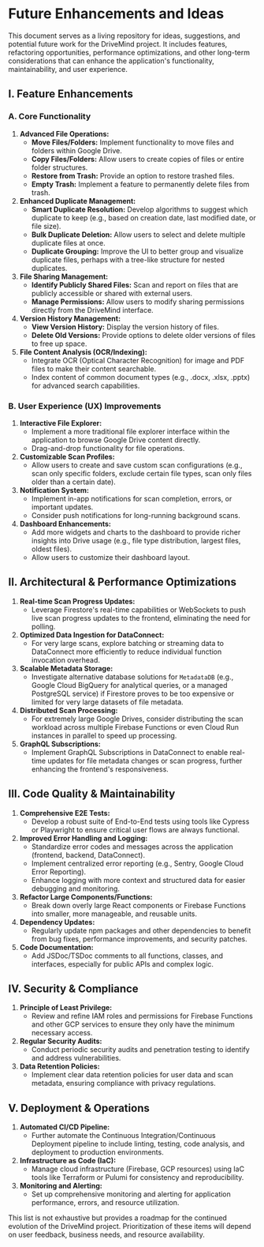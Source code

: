 # Future Enhancements and Ideas

This document serves as a living repository for ideas, suggestions, and potential future work for the DriveMind project. It includes features, refactoring opportunities, performance optimizations, and other long-term considerations that can enhance the application's functionality, maintainability, and user experience.

## I. Feature Enhancements

### A. Core Functionality

1.  **Advanced File Operations:**
    *   **Move Files/Folders:** Implement functionality to move files and folders within Google Drive.
    *   **Copy Files/Folders:** Allow users to create copies of files or entire folder structures.
    *   **Restore from Trash:** Provide an option to restore trashed files.
    *   **Empty Trash:** Implement a feature to permanently delete files from trash.
2.  **Enhanced Duplicate Management:**
    *   **Smart Duplicate Resolution:** Develop algorithms to suggest which duplicate to keep (e.g., based on creation date, last modified date, or file size).
    *   **Bulk Duplicate Deletion:** Allow users to select and delete multiple duplicate files at once.
    *   **Duplicate Grouping:** Improve the UI to better group and visualize duplicate files, perhaps with a tree-like structure for nested duplicates.
3.  **File Sharing Management:**
    *   **Identify Publicly Shared Files:** Scan and report on files that are publicly accessible or shared with external users.
    *   **Manage Permissions:** Allow users to modify sharing permissions directly from the DriveMind interface.
4.  **Version History Management:**
    *   **View Version History:** Display the version history of files.
    *   **Delete Old Versions:** Provide options to delete older versions of files to free up space.
5.  **File Content Analysis (OCR/Indexing):**
    *   Integrate OCR (Optical Character Recognition) for image and PDF files to make their content searchable.
    *   Index content of common document types (e.g., .docx, .xlsx, .pptx) for advanced search capabilities.

### B. User Experience (UX) Improvements

1.  **Interactive File Explorer:**
    *   Implement a more traditional file explorer interface within the application to browse Google Drive content directly.
    *   Drag-and-drop functionality for file operations.
2.  **Customizable Scan Profiles:**
    *   Allow users to create and save custom scan configurations (e.g., scan only specific folders, exclude certain file types, scan only files older than a certain date).
3.  **Notification System:**
    *   Implement in-app notifications for scan completion, errors, or important updates.
    *   Consider push notifications for long-running background scans.
4.  **Dashboard Enhancements:**
    *   Add more widgets and charts to the dashboard to provide richer insights into Drive usage (e.g., file type distribution, largest files, oldest files).
    *   Allow users to customize their dashboard layout.

## II. Architectural & Performance Optimizations

1.  **Real-time Scan Progress Updates:**
    *   Leverage Firestore's real-time capabilities or WebSockets to push live scan progress updates to the frontend, eliminating the need for polling.
2.  **Optimized Data Ingestion for DataConnect:**
    *   For very large scans, explore batching or streaming data to DataConnect more efficiently to reduce individual function invocation overhead.
3.  **Scalable Metadata Storage:**
    *   Investigate alternative database solutions for `MetadataDB` (e.g., Google Cloud BigQuery for analytical queries, or a managed PostgreSQL service) if Firestore proves to be too expensive or limited for very large datasets of file metadata.
4.  **Distributed Scan Processing:**
    *   For extremely large Google Drives, consider distributing the scan workload across multiple Firebase Functions or even Cloud Run instances in parallel to speed up processing.
5.  **GraphQL Subscriptions:**
    *   Implement GraphQL Subscriptions in DataConnect to enable real-time updates for file metadata changes or scan progress, further enhancing the frontend's responsiveness.

## III. Code Quality & Maintainability

1.  **Comprehensive E2E Tests:**
    *   Develop a robust suite of End-to-End tests using tools like Cypress or Playwright to ensure critical user flows are always functional.
2.  **Improved Error Handling and Logging:**
    *   Standardize error codes and messages across the application (frontend, backend, DataConnect).
    *   Implement centralized error reporting (e.g., Sentry, Google Cloud Error Reporting).
    *   Enhance logging with more context and structured data for easier debugging and monitoring.
3.  **Refactor Large Components/Functions:**
    *   Break down overly large React components or Firebase Functions into smaller, more manageable, and reusable units.
4.  **Dependency Updates:**
    *   Regularly update npm packages and other dependencies to benefit from bug fixes, performance improvements, and security patches.
5.  **Code Documentation:**
    *   Add JSDoc/TSDoc comments to all functions, classes, and interfaces, especially for public APIs and complex logic.

## IV. Security & Compliance

1.  **Principle of Least Privilege:**
    *   Review and refine IAM roles and permissions for Firebase Functions and other GCP services to ensure they only have the minimum necessary access.
2.  **Regular Security Audits:**
    *   Conduct periodic security audits and penetration testing to identify and address vulnerabilities.
3.  **Data Retention Policies:**
    *   Implement clear data retention policies for user data and scan metadata, ensuring compliance with privacy regulations.

## V. Deployment & Operations

1.  **Automated CI/CD Pipeline:**
    *   Further automate the Continuous Integration/Continuous Deployment pipeline to include linting, testing, code analysis, and deployment to production environments.
2.  **Infrastructure as Code (IaC):**
    *   Manage cloud infrastructure (Firebase, GCP resources) using IaC tools like Terraform or Pulumi for consistency and reproducibility.
3.  **Monitoring and Alerting:**
    *   Set up comprehensive monitoring and alerting for application performance, errors, and resource utilization.

This list is not exhaustive but provides a roadmap for the continued evolution of the DriveMind project. Prioritization of these items will depend on user feedback, business needs, and resource availability.
